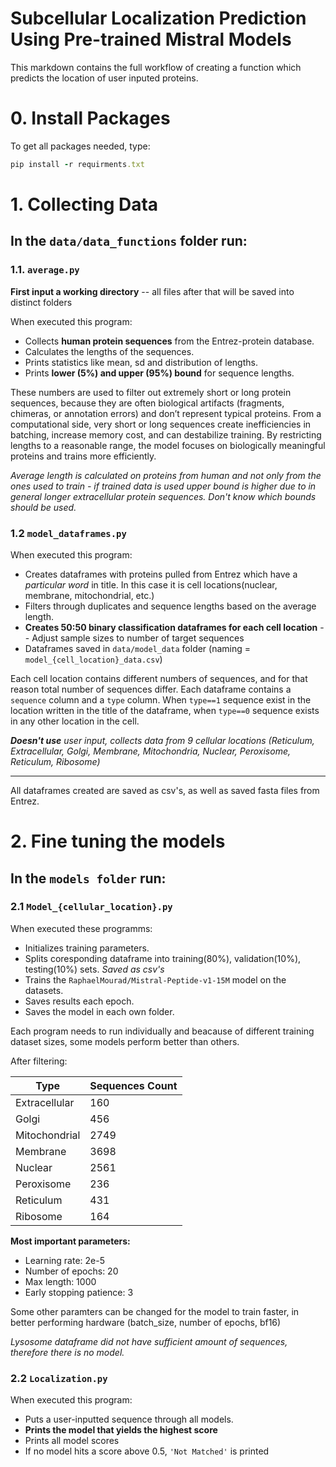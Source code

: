 

# Subcellular Localization Prediction Using Pre-trained Mistral Models

This markdown contains the full workflow of creating a function which predicts the location of user inputed proteins.

# 0. Install Packages

To get all packages needed, type:

```ruby
pip install -r requirments.txt
```

# 1. Collecting Data

## In the `data/data_functions` folder run:

### 1.1. `average.py`

**First input a working directory** -- all files after that will be saved into distinct folders

When executed this program:
* Collects **human protein sequences** from the Entrez-protein database. 
* Calculates the lengths of the sequences.
* Prints statistics like mean, sd and distribution of lengths.
* Prints **lower (5%) and upper (95%) bound** for sequence lengths.

These numbers are used to filter out extremely short or long protein sequences, because they are often biological artifacts (fragments, chimeras, or annotation errors) and don’t represent typical proteins. From a computational side, very short or long sequences create inefficiencies in batching, increase memory cost, and can destabilize training. By restricting lengths to a reasonable range, the model focuses on biologically meaningful proteins and trains more efficiently.

*Average length is calculated on proteins from human and not only from the ones used to train - if trained data is used upper bound is higher due to in general longer extracellular protein sequences. Don't know which bounds should be used.*

### 1.2 `model_dataframes.py`
When executed this program:
* Creates dataframes with proteins pulled from Entrez which have a *particular word* in title. In this case it is cell locations(nuclear, membrane, mitochondrial, etc.)
* Filters through duplicates and sequence lengths based on the average length.
* **Creates 50:50 binary classification dataframes for each cell location** -- Adjust sample sizes to number of target sequences
* Dataframes saved in `data/model_data` folder (naming = `model_{cell_location}_data.csv`)

Each cell location contains different numbers of sequences, and for that reason total number of sequences differ. Each dataframe contains a `sequence` column and a `type` column. When `type==1` sequence exist in the location written in the title of the dataframe, when `type==0` sequence exists in any other location in the cell.

***Doesn't use** user input, collects data from 9 cellular locations (Reticulum, Extracellular, Golgi, Membrane, Mitochondria, Nuclear, Peroxisome, Reticulum, Ribosome)*

---

All dataframes created are saved as csv's, as well as saved fasta files from Entrez.


# 2. Fine tuning the models

## In the `models folder` run:

### 2.1 `Model_{cellular_location}.py`

When executed these programms:
* Initializes training parameters.
* Splits coresponding dataframe into training(80%), validation(10%), testing(10%) sets. *Saved as csv's*
* Trains the `RaphaelMourad/Mistral-Peptide-v1-15M` model on the datasets.
* Saves results each epoch.
* Saves the model in each own folder.

Each program needs to run individually and beacause of different training dataset sizes, some models perform better than others.

After filtering:

|Type|Sequences Count|
|-----|-------------|
|Extracellular|160|
|Golgi|456|
|Mitochondrial|2749|
|Membrane|3698|
|Nuclear|2561|
|Peroxisome|236|
|Reticulum|431|
|Ribosome|164|



**Most important parameters:**
* Learning rate: 2e-5
* Number of epochs: 20
* Max length: 1000
* Early stopping patience: 3

Some other paramters can be changed for the model to train faster, in better performing hardware (batch_size, number of epochs, bf16)

*Lysosome dataframe did not have sufficient amount of sequences, therefore there is no model.*

### 2.2 `Localization.py`
When executed this program:
* Puts a user-inputted sequence through all models.
* **Prints the model that yields the highest score**
* Prints all model scores
* If no model hits a score above 0.5, `'Not Matched'` is printed
